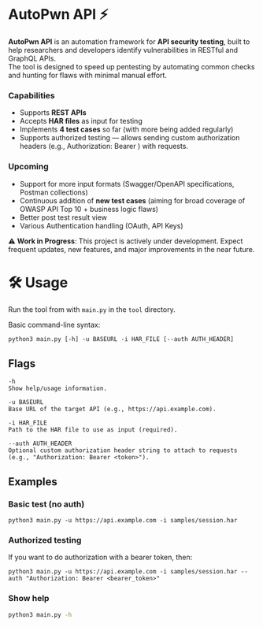 # AutoPwn API ⚡

**AutoPwn API** is an automation framework for **API security testing**, built to help researchers and developers identify vulnerabilities in RESTful and GraphQL APIs.  
The tool is designed to speed up pentesting by automating common checks and hunting for flaws with minimal manual effort.

### Capabilities
- Supports **REST APIs**  
- Accepts **HAR files** as input for testing  
- Implements **4 test cases** so far (with more being added regularly)  
- Supports authorized testing — allows sending custom authorization headers (e.g., Authorization: Bearer <token>) with requests.

### Upcoming
- Support for more input formats (Swagger/OpenAPI specifications, Postman collections) 
- Continuous addition of **new test cases** (aiming for broad coverage of OWASP API Top 10 + business logic flaws)  
- Better post test result view
- Various Authentication handling (OAuth, API Keys)  

⚠️ **Work in Progress**: This project is actively under development. Expect frequent updates, new features, and major improvements in the near future.

# 🛠️ Usage

Run the tool from with `main.py` in the `tool` directory.

Basic command-line syntax:

```
python3 main.py [-h] -u BASEURL -i HAR_FILE [--auth AUTH_HEADER]
```

## Flags
```
-h
Show help/usage information.

-u BASEURL
Base URL of the target API (e.g., https://api.example.com).

-i HAR_FILE
Path to the HAR file to use as input (required).

--auth AUTH_HEADER
Optional custom authorization header string to attach to requests (e.g., "Authorization: Bearer <token>").
```
## Examples
### Basic test (no auth)
```
python3 main.py -u https://api.example.com -i samples/session.har
```

### Authorized testing
If you want to do  authorization with a bearer token, then:
```
python3 main.py -u https://api.example.com -i samples/session.har --auth "Authorization: Bearer <bearer_token>"
```

### Show help
```bash
python3 main.py -h
```
